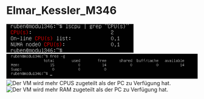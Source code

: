 # Elmar_Kessler_M346
![Der VM wird weniger CPUS zugeteilt als der PC zu Verfügung hat.](/wenigerCPU.png "Text to show on mouseover")
![Der VM wird weniger RAM zugeteilt als der PC zu Verfügung hat.](/wenigerRAM.png "Text to show on mouseover")
![Der VM wird mehr CPUS zugeteilt als der PC zu Verfügung hat.](/mehrCPU.png "Text to show on mouseover")
![Der VM wird mehr RAM zugeteilt als der PC zu Verfügung hat.](/mehrRAM.png "Text to show on mouseover")

